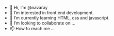- 👋 Hi, I’m @navaray
- 👀 I’m interested in front end development.
- 🌱 I’m currently learning HTML, css and javascript.
- 💞️ I’m looking to collaborate on ...
- 📫 How to reach me ...

<!---
navaray/navaray is a ✨ special ✨ repository because its `README.md` (this file) appears on your GitHub profile.
You can click the Preview link to take a look at your changes.
--->
